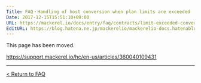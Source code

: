 ```yaml
---
Title: FAQ・Handling of host conversion when plan limits are exceeded
Date: 2017-12-15T15:51:10+09:00
URL: https://mackerel.io/docs/entry/faq/contracts/limit-exceeded-conversion
EditURL: https://blog.hatena.ne.jp/mackerelio/mackerelio-docs.hatenablog.mackerel.io/atom/entry/8599973812326837426
---
```


This page has been moved.

https://support.mackerel.io/hc/en-us/articles/360040109431

---

[< Return to FAQ](https://mackerel.io/docs/entry/faq)
